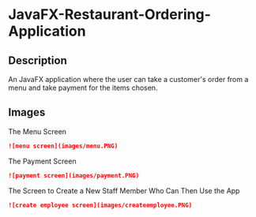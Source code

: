 # JavaFX-Restaurant-Ordering-Application

## Description

An JavaFX application where the user can take a customer's order from a menu and take payment for the items chosen.

## Images

The Menu Screen

```md
![menu screen](images/menu.PNG)
```

The Payment Screen

```md
![payment screen](images/payment.PNG)
```

The Screen to Create a New Staff Member Who Can Then Use the App

```md
![create employee screen](images/createemployee.PNG)
```
